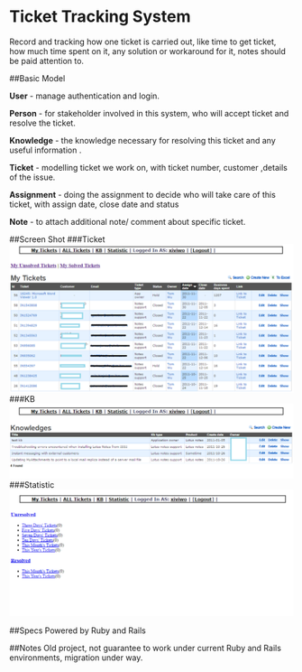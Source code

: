 Ticket Tracking System
============
Record and tracking how one ticket is carried out, like time to get ticket, how much time spent on it, any solution or workaround for it, notes should be paid attention to.

##Basic Model

**User** - manage authentication and login. 

**Person** - for stakeholder involved in this system, who will accept ticket and resolve the ticket.

**Knowledge** -  the knowledge necessary for resolving this ticket and any useful information .

**Ticket** - modelling ticket we work on, with ticket number, customer ,details of the issue.

**Assignment** -  doing the assignment to decide who will take care of this ticket, with assign date, close date and status

**Note** -  to attach additional note/ comment about specific ticket.

##Screen Shot
###Ticket
<img src="images/tickets.png" alt="done" width="1040" height="">
###KB
<img src="images/KB.png" alt="done" width="1040" height="">
###Statistic
<img src="images/statistic.png" alt="done" width="1040" height="">

##Specs
Powered by Ruby and Rails

##Notes
Old project, not guarantee to work under current Ruby and Rails environments,  migration under way.